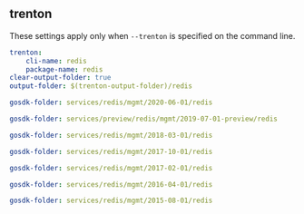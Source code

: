 
## trenton

These settings apply only when `--trenton` is specified on the command line.

``` yaml $(trenton)
trenton:
    cli-name: redis
    package-name: redis
clear-output-folder: true
output-folder: $(trenton-output-folder)/redis
```

``` yaml $(tag) == 'package-2020-06' && $(trenton)
gosdk-folder: services/redis/mgmt/2020-06-01/redis
```

``` yaml $(tag) == 'package-2019-07-preview' && $(trenton)
gosdk-folder: services/preview/redis/mgmt/2019-07-01-preview/redis
```

``` yaml $(tag) == 'package-2018-03' && $(trenton)
gosdk-folder: services/redis/mgmt/2018-03-01/redis
```

``` yaml $(tag) == 'package-2017-10' && $(trenton)
gosdk-folder: services/redis/mgmt/2017-10-01/redis
```

``` yaml $(tag) == 'package-2017-02' && $(trenton)
gosdk-folder: services/redis/mgmt/2017-02-01/redis
```

``` yaml $(tag) == 'package-2016-04' && $(trenton)
gosdk-folder: services/redis/mgmt/2016-04-01/redis
```

``` yaml $(tag) == 'package-2015-08' && $(trenton)
gosdk-folder: services/redis/mgmt/2015-08-01/redis
```
